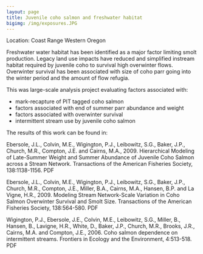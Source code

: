 ```yaml
---
layout: page
title: Juvenile coho salmon and freshwater habitat
bigimg: /img/exposures.JPG
---
```



Location: Coast Range Western Oregon

Freshwater water habitat has been identified as a major factor limiting 
smolt production. Legacy land use impacts have reduced and simplified 
instream habitat required by juvenile coho to survival high overwinter 
flows. Overwinter survival has been associated with size of coho parr 
going into the winter period and the amount of flow refugia. 


This was large-scale analysis project evaluating factors associated with:

* mark-recapture of PIT tagged coho salmon
* factors associated with end of summer parr abundance and weight
* factors associated with overwinter survival
* intermittent stream use by juvenile coho salmon 


The results of this work can be found in:

Ebersole, J.L., Colvin, M.E., Wigington, P.J., Leibowitz, S.G., Baker, J.P., Church, M.R., Compton, J.E. and Cairns, M.A., 2009. Hierarchical Modeling of Late-Summer Weight and Summer Abundance of Juvenile Coho Salmon across a Stream Network. Transactions of the American Fisheries Society, 138:1138-1156. PDF

Ebersole, J.L., Colvin, M.E., Wigington, P.J., Leibowitz, S.G., Baker, J.P., Church, M.R., Compton, J.E., Miller, B.A., Cairns, M.A., Hansen, B.P. and La Vigne, H.R., 2009. Modeling Stream Network-Scale Variation in Coho Salmon Overwinter Survival and Smolt Size. Transactions of the American Fisheries Society, 138:564-580. PDF

Wigington, P.J., Ebersole, J.E., Colvin, M.E., Leibowitz, S.G., Miller, B., Hansen, B., Lavigne, H.R., White, D., Baker, J.P., Church, M.R., Brooks, J.R., Cairns, M.A. and Compton, J.E., 2006. Coho salmon dependence on intermittent streams. Frontiers in Ecology and the Environment, 4:513-518. PDF
